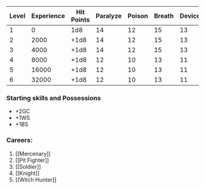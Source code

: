
| Level | Experience | Hit Points | Paralyze | Poison | Breath | Device | Magic |
| ----- | ---------- | ---------- | -------- | ------ | ------ | ------ | ----- |
| 1     | 0          | 1d8        | 14       | 12     | 15     | 13     | 16    |
| 2     | 2000       | +1d8       | 14       | 12     | 15     | 13     | 16    |
| 3     | 4000       | +1d8       | 14       | 12     | 15     | 13     | 16    |
| 4     | 8000       | +1d8       | 12       | 10     | 13     | 11     | 14    |
| 5     | 16000      | +1d8       | 12       | 10     | 13     | 11     | 14    |
| 6     | 32000      | +1d8       | 12       | 10     | 13     | 11     | 14    |

### Starting skills and Possessions
- +2GC
- +1WS
- +1BS
### Careers:
1. [[Mercenary]]
2. [[Pit Fighter]]
3. [[Soldier]]
4. [[Knight]]
5. [[Witch Hunter]]

